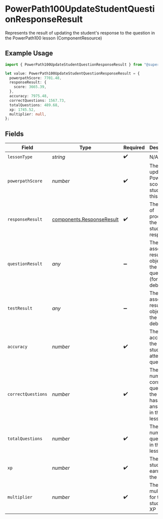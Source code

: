 # PowerPath100UpdateStudentQuestionResponseResult

Represents the result of updating the student's response to the question in the PowerPath100 lesson (ComponentResource)

## Example Usage

```typescript
import { PowerPath100UpdateStudentQuestionResponseResult } from "@superbuilders/powerpath/models/components";

let value: PowerPath100UpdateStudentQuestionResponseResult = {
  powerpathScore: 7701.48,
  responseResult: {
    score: 3665.39,
  },
  accuracy: 7975.48,
  correctQuestions: 1567.73,
  totalQuestions: 489.68,
  xp: 1745.52,
  multiplier: null,
};
```

## Fields

| Field                                                                  | Type                                                                   | Required                                                               | Description                                                            |
| ---------------------------------------------------------------------- | ---------------------------------------------------------------------- | ---------------------------------------------------------------------- | ---------------------------------------------------------------------- |
| `lessonType`                                                           | *string*                                                               | :heavy_check_mark:                                                     | N/A                                                                    |
| `powerpathScore`                                                       | *number*                                                               | :heavy_check_mark:                                                     | The updated PowerPath score of the student in this lesson              |
| `responseResult`                                                       | [components.ResponseResult](../../models/components/responseresult.md) | :heavy_check_mark:                                                     | The result of processing the student's response                        |
| `questionResult`                                                       | *any*                                                                  | :heavy_minus_sign:                                                     | The assessment result object for the question (for debugging)          |
| `testResult`                                                           | *any*                                                                  | :heavy_minus_sign:                                                     | The assessment result object for the test (for debugging)              |
| `accuracy`                                                             | *number*                                                               | :heavy_check_mark:                                                     | The accuracy of the student's attempted questions                      |
| `correctQuestions`                                                     | *number*                                                               | :heavy_check_mark:                                                     | The number of correct questions the student has answered in the lesson |
| `totalQuestions`                                                       | *number*                                                               | :heavy_check_mark:                                                     | The total number of questions in the lesson                            |
| `xp`                                                                   | *number*                                                               | :heavy_check_mark:                                                     | The XP the student has earned in the lesson                            |
| `multiplier`                                                           | *number*                                                               | :heavy_check_mark:                                                     | The multiplier for the student's XP                                    |